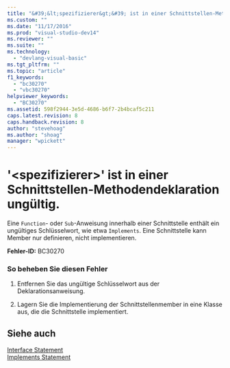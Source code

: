 ```yaml
---
title: "&#39;&lt;spezifizierer&gt;&#39; ist in einer Schnittstellen-Methodendeklaration ung&#252;ltig. | Microsoft Docs"
ms.custom: ""
ms.date: "11/17/2016"
ms.prod: "visual-studio-dev14"
ms.reviewer: ""
ms.suite: ""
ms.technology: 
  - "devlang-visual-basic"
ms.tgt_pltfrm: ""
ms.topic: "article"
f1_keywords: 
  - "bc30270"
  - "vbc30270"
helpviewer_keywords: 
  - "BC30270"
ms.assetid: 598f2944-3e5d-4686-b6f7-2b4bcaf5c211
caps.latest.revision: 8
caps.handback.revision: 8
author: "stevehoag"
ms.author: "shoag"
manager: "wpickett"
---
```

# &#39;&lt;spezifizierer&gt;&#39; ist in einer Schnittstellen-Methodendeklaration ung&#252;ltig.
Eine `Function`\- oder `Sub`\-Anweisung innerhalb einer Schnittstelle enthält ein ungültiges Schlüsselwort, wie etwa `Implements`. Eine Schnittstelle kann Member nur definieren, nicht implementieren.  
  
 **Fehler\-ID:** BC30270  
  
### So beheben Sie diesen Fehler  
  
1.  Entfernen Sie das ungültige Schlüsselwort aus der Deklarationsanweisung.  
  
2.  Lagern Sie die Implementierung der Schnittstellenmember in eine Klasse aus, die die Schnittstelle implementiert.  
  
## Siehe auch  
 [Interface Statement](../../visual-basic/language-reference/statements/interface-statement.md)   
 [Implements Statement](../../visual-basic/language-reference/statements/implements-statement.md)
